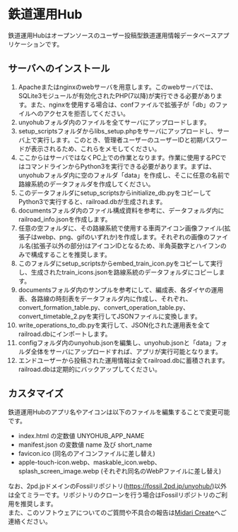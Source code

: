 # 鉄道運用Hub
鉄道運用Hubはオープンソースのユーザー投稿型鉄道運用情報データベースアプリケーションです。  

## サーバへのインストール

1. Apacheまたはnginxのwebサーバを用意します。このwebサーバでは、SQLite3モジュールが有効化されたPHP(7以降)が実行できる必要があります。また、nginxを使用する場合は、confファイルで拡張子が「db」のファイルへのアクセスを拒否してください。
2. unyohubフォルダ内のファイルを全てサーバにアップロードします。
3. setup_scriptsフォルダからlibs_setup.phpをサーバにアップロードし、サーバ上で実行します。このとき、管理者ユーザーのユーザーIDと初期パスワードが表示されるため、これらをメモしてください。
4. ここからはサーバではなくPC上での作業となります。作業に使用するPCではコマンドラインからPython3を実行できる必要があります。まずは、unyohubフォルダ内に空のフォルダ「data」を作成し、そこに任意の名前で路線系統のデータフォルダを作成してください。
5. このデータフォルダにsetup_scriptsからinitialize_db.pyをコピーしてPython3で実行すると、railroad.dbが生成されます。
6. documentsフォルダ内のファイル構成資料を参考に、データフォルダ内にrailroad_info.jsonを作成します。
7. 任意の空フォルダに、その路線系統で使用する車両アイコン画像ファイル(拡張子はwebp、png、gifのいずれか)を作成します。それぞれの画像のファイル名(拡張子以外の部分)はアイコンIDとなるため、半角英数字とハイフンのみで構成することを推奨します。
8. このフォルダにsetup_scriptsからembed_train_icon.pyをコピーして実行し、生成されたtrain_icons.jsonを路線系統のデータフォルダにコピーします。
9. documentsフォルダ内のサンプルを参考にして、編成表、各ダイヤの運用表、各路線の時刻表をデータフォルダ内に作成し、それぞれ、convert_formation_table.py、convert_operation_table.py、convert_timetable_2.pyを実行してJSONファイルに変換します。
10. write_operations_to_db.pyを実行して、JSON化された運用表を全てrailroad.dbにインポートします。
11. configフォルダ内のunyohub.jsonを編集し、unyohub.jsonと「data」フォルダ全体をサーバにアップロードすれば、アプリが実行可能となります。
12. エンドユーザーから投稿された運用情報は全てrailroad.dbに蓄積されます。railroad.dbは定期的にバックアップしてください。

## カスタマイズ

鉄道運用Hubのアプリ名やアイコンは以下のファイルを編集することで変更可能です。
- index.html の定数値 UNYOHUB_APP_NAME
- manifest.json の変数値 name 及び short_name
- favicon.ico (同名のアイコンファイルに差し替え)
- apple-touch-icon.webp、maskable_icon.webp、splash_screen_image.webp (それぞれ同名のWebPファイルに差し替え)

なお、2pd.jpドメインのFossilリポジトリ(<https://fossil.2pd.jp/unyohub/>)以外は全てミラーです。リポジトリのクローンを行う場合はFossilリポジトリのご利用を推奨します。  
また、このソフトウェアについてのご質問や不具合の報告は[Midari Create](https://create.2pd.jp/)へご連絡ください。
